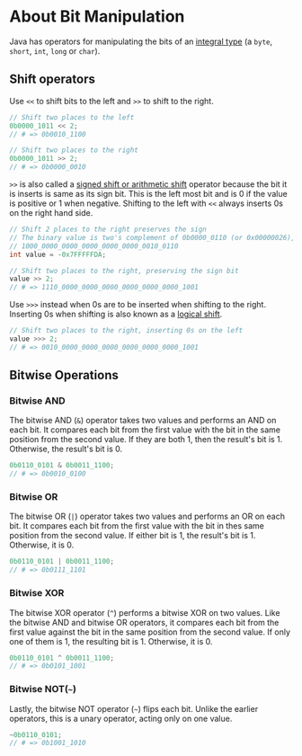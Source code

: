 # About Bit Manipulation

Java has operators for manipulating the bits of an [integral type][integral-type] (a `byte`, `short`, `int`, `long` or `char`).

## Shift operators

Use `<<` to shift bits to the left and `>>` to shift to the right.

```java
// Shift two places to the left
0b0000_1011 << 2;
// # => 0b0010_1100

// Shift two places to the right
0b0000_1011 >> 2;
// # => 0b0000_0010
```

`>>` is also called a [signed shift or arithmetic shift][arithmetic-shift] operator because the bit it is inserts is same as its sign bit.
This is the left most bit and is 0 if the value is positive or 1 when negative.
Shifting to the left with `<<` always inserts 0s on the right hand side.

```java
// Shift 2 places to the right preserves the sign
// The binary value is two's complement of 0b0000_0110 (or 0x00000026), so the binary representation will be
// 1000_0000_0000_0000_0000_0000_0010_0110
int value = -0x7FFFFFDA;

// Shift two places to the right, preserving the sign bit
value >> 2;
// # => 1110_0000_0000_0000_0000_0000_0000_1001
```

Use `>>>` instead when 0s are to be inserted when shifting to the right.
Inserting 0s when shifting is also known as a [logical shift][logical-shift].

```java
// Shift two places to the right, inserting 0s on the left
value >>> 2;
// # => 0010_0000_0000_0000_0000_0000_0000_1001
```

## Bitwise Operations

### Bitwise AND

The bitwise AND (`&`) operator takes two values and performs an AND on each bit.
It compares each bit from the first value with the bit in the same position from the second value.
If they are both 1, then the result's bit is 1.
Otherwise, the result's bit is 0.

```java
0b0110_0101 & 0b0011_1100;
// # => 0b0010_0100
```

### Bitwise OR

The bitwise OR (`|`) operator takes two values and performs an OR on each bit.
It compares each bit from the first value with the bit in thes same position from the second value.
If either bit is 1, the result's bit is 1.
Otherwise, it is 0.

```java
0b0110_0101 | 0b0011_1100;
// # => 0b0111_1101
```

### Bitwise XOR

The bitwise XOR operator (`^`) performs a bitwise XOR on two values.
Like the bitwise AND and bitwise OR operators, it compares each bit from the first value against the bit in the same position from the second value.
If only one of them is 1, the resulting bit is 1.
Otherwise, it is 0.

```java
0b0110_0101 ^ 0b0011_1100;
// # => 0b0101_1001
```

### Bitwise NOT(`~`)

Lastly, the bitwise NOT operator (`~`) flips each bit.
Unlike the earlier operators, this is a unary operator, acting only on one value.

```java
~0b0110_0101;
// # => 0b1001_1010
```

[integral-type]: https://docs.oracle.com/javase/specs/jls/se21/html/jls-4.html#jls-4.2
[arithmetic-shift]: https://en.wikipedia.org/wiki/Arithmetic_shift
[logical-shift]: https://en.wikipedia.org/wiki/Logical_shift
